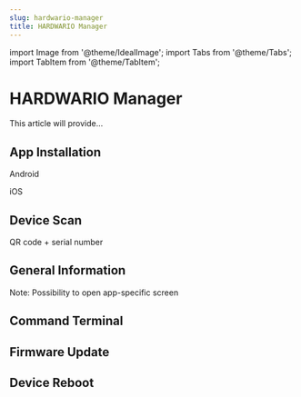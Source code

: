 ```yaml
---
slug: hardwario-manager
title: HARDWARIO Manager
---
```

import Image from '@theme/IdealImage';
import Tabs from '@theme/Tabs';
import TabItem from '@theme/TabItem';

# HARDWARIO Manager

This article will provide...

## App Installation

<Tabs groupId="mobile-platform">

<TabItem value="android" label="Android" default>

Android

</TabItem>

<TabItem value="ios" label="iOS">

iOS

</TabItem>

</Tabs>

## Device Scan

QR code + serial number

## General Information

Note: Possibility to open app-specific screen

## Command Terminal

## Firmware Update

## Device Reboot
